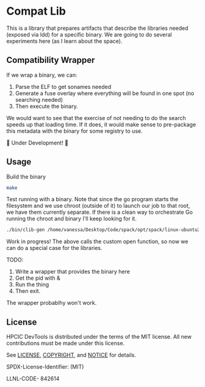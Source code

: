 # Compat Lib

This is a library that prepares artifacts that describe the libraries needed (exposed via ldd) for a specific binary.
We are going to do several experiments here (as I learn about the space).

## Compatibility Wrapper

If we wrap a binary, we can:

1. Parse the ELF to get sonames needed
2. Generate a fuse overlay where everything will be found in one spot (no searching needed)
3. Then execute the binary.

We would want to see that the exercise of not needing to do the search speeds up that loading time. If it does, it would make sense to pre-package this metadata with the binary for some registry to use.


🚧️ Under Development! 🚧️

## Usage

Build the binary

```bash
make
```

Test running with a binary. Note that since the go program starts the filesystem and we use chroot (outside of it) to launch our job to that root, we have them currently
separate. If there is a clean way to orchestrate Go running the chroot and binary I'll keep looking for it.

```bash
./bin/clib-gen /home/vanessa/Desktop/Code/spack/opt/spack/linux-ubuntu24.04-zen4/gcc-13.2.0/xz-5.4.6-klise22d77jjaoejkucrczlkvnm6f4au/bin/xz --help
```

Work in progress! The above calls the custom open function, so now we can do a special case for the libraries.

TODO:
1. Write a wrapper that provides the binary here
2. Get the pid with &
3. Run the thing
4. Then exit.

The wrapper probablhy won't work.


## License

HPCIC DevTools is distributed under the terms of the MIT license.
All new contributions must be made under this license.

See [LICENSE](https://github.com/converged-computing/cloud-select/blob/main/LICENSE),
[COPYRIGHT](https://github.com/converged-computing/cloud-select/blob/main/COPYRIGHT), and
[NOTICE](https://github.com/converged-computing/cloud-select/blob/main/NOTICE) for details.

SPDX-License-Identifier: (MIT)

LLNL-CODE- 842614
